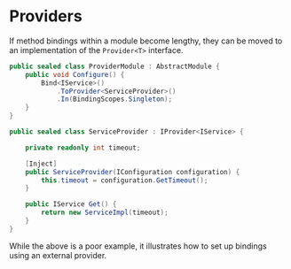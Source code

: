 # Providers
If method bindings within a module become lengthy, they can be moved to an implementation of the `Provider<T>` interface.

```csharp
public sealed class ProviderModule : AbstractModule {
    public void Configure() {
        Bind<IService>()
            .ToProvider<ServiceProvider>()
            .In(BindingScopes.Singleton);
    }
}

public sealed class ServiceProvider : IProvider<IService> {

    private readonly int timeout;

    [Inject]
    public ServiceProvider(IConfiguration configuration) {
        this.timeout = configuration.GetTimeout();
    }

    public IService Get() {
        return new ServiceImpl(timeout);
    }
}
```

While the above is a poor example, it illustrates how to set up bindings using an external provider.